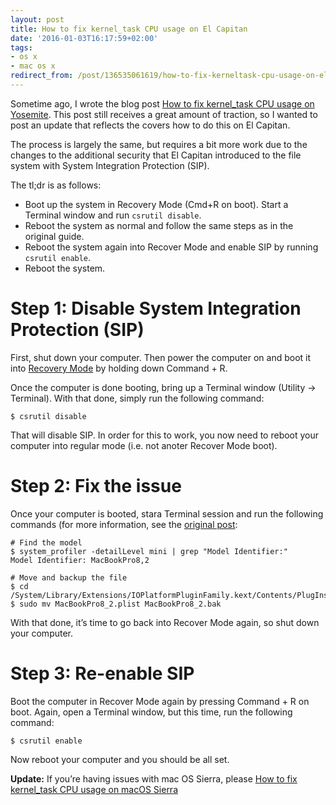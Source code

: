 ```yaml
---
layout: post
title: How to fix kernel_task CPU usage on El Capitan
date: '2016-01-03T16:17:59+02:00'
tags:
- os x
- mac os x
redirect_from: /post/136535061619/how-to-fix-kerneltask-cpu-usage-on-el-capitan
---
```

Sometime ago, I wrote the blog post [How to fix kernel_task CPU usage on Yosemite](/2017/12/21/2014-10-16-how-to-fix-kerneltask-cpu-usage-on-yosemite.html). This post still receives a great amount of traction, so I wanted to post an update that reflects the covers how to do this on El Capitan.

The process is largely the same, but requires a bit more work due to the changes to the additional security that El Capitan introduced to the file system with System Integration Protection (SIP).

The tl;dr is as follows:

*   Boot up the system in Recovery Mode (Cmd+R on boot). Start a Terminal window and run `csrutil disable`.
*   Reboot the system as normal and follow the same steps as in the original guide.
*   Reboot the system again into Recover Mode and enable SIP by running `csrutil enable`.
*   Reboot the system.

Step 1: Disable System Integration Protection (SIP)
===================================================

First, shut down your computer. Then power the computer on and boot it into [Recovery Mode](https://support.apple.com/en-gb/HT201314) by holding down Command + R.

Once the computer is done booting, bring up a Terminal window (Utility -> Terminal). With that done, simply run the following command:

    $ csrutil disable
    

That will disable SIP. In order for this to work, you now need to reboot your computer into regular mode (i.e. not anoter Recover Mode boot).

Step 2: Fix the issue
=====================

Once your computer is booted, stara Terminal session and run the following commands (for more information, see the [original post](/2017/12/21/2014-10-16-how-to-fix-kerneltask-cpu-usage-on-yosemite.html):

    # Find the model
    $ system_profiler -detailLevel mini | grep "Model Identifier:"
    Model Identifier: MacBookPro8,2
    
    # Move and backup the file
    $ cd /System/Library/Extensions/IOPlatformPluginFamily.kext/Contents/PlugIns/ACPI_SMC_PlatformPlugin.kext/Contents/Resources
    $ sudo mv MacBookPro8_2.plist MacBookPro8_2.bak 
    

With that done, it’s time to go back into Recover Mode again, so shut down your computer.

Step 3: Re-enable SIP
=====================

Boot the computer in Recover Mode again by pressing Command + R on boot. Again, open a Terminal window, but this time, run the following command:

    $ csrutil enable
    

Now reboot your computer and you should be all set.

**Update:** If you’re having issues with mac OS Sierra, please [How to fix kernel_task CPU usage on macOS Sierra](/2017/12/21/2016-10-01-how-to-fix-kerneltask-cpu-usage-on-macos-sierra.html)
